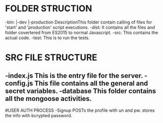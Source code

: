 # FOLDER STRUCTION
-bin:
 |-dev
 |-production
    DescriptionThis folder contain calling of files for 'start' and 'production' script executions.
-dist:
    It contains all the files and folder covertered from ES2015 to normal Javascript.
-src:
    This contains the actual code.
-test:
    This is to run the tests.

# SRC FILE STRUCTURE
-index.js
    This is the entry file for the server.
-config.js
    This file contains all the general and secret variables.
-database
    This folder contains all the mongoose activities.
-

#USER AUTH PROCESS
-Signup
 POSTs the profile with un and pw.
 stores the info with  bcrypted password.
 